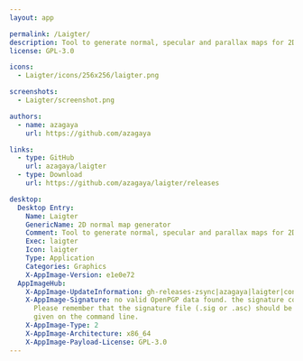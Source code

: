 ```yaml
---
layout: app

permalink: /Laigter/
description: Tool to generate normal, specular and parallax maps for 2D textures
license: GPL-3.0

icons:
  - Laigter/icons/256x256/laigter.png

screenshots:
  - Laigter/screenshot.png

authors:
  - name: azagaya
    url: https://github.com/azagaya

links:
  - type: GitHub
    url: azagaya/laigter
  - type: Download
    url: https://github.com/azagaya/laigter/releases

desktop:
  Desktop Entry:
    Name: Laigter
    GenericName: 2D normal map generator
    Comment: Tool to generate normal, specular and parallax maps for 2D textures
    Exec: laigter
    Icon: laigter
    Type: Application
    Categories: Graphics
    X-AppImage-Version: e1e0e72
  AppImageHub:
    X-AppImage-UpdateInformation: gh-releases-zsync|azagaya|laigter|continuous|Laigter*-x86_64.AppImage.zsync
    X-AppImage-Signature: no valid OpenPGP data found. the signature could not be verified.
      Please remember that the signature file (.sig or .asc) should be the first file
      given on the command line.
    X-AppImage-Type: 2
    X-AppImage-Architecture: x86_64
    X-AppImage-Payload-License: GPL-3.0
---
```

